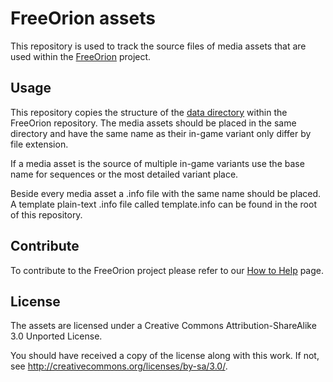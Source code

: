 FreeOrion assets
================

This repository is used to track the source files of media assets that
are used within the [FreeOrion] project.

Usage
-----

This repository copies the structure of the [data directory] within the
FreeOrion repository. The media assets should be placed in the same
directory and have the same name as their in-game variant only differ
by file extension.

If a media asset is the source of multiple in-game variants use the
base name for sequences or the most detailed variant place.

Beside every media asset a .info file with the same name should be
placed. A template plain-text .info file called template.info can be
found in the root of this repository.

Contribute
----------

To contribute to the FreeOrion project please refer to our
[How to Help] page.

License
-------

The assets are licensed under a
Creative Commons Attribution-ShareAlike 3.0 Unported License.

You should have received a copy of the license along with this
work.  If not, see <http://creativecommons.org/licenses/by-sa/3.0/>.

[FreeOrion]: http://www.freeorion.org/
[data directory]: https://sourceforge.net/p/freeorion/code/HEAD/tree/trunk/FreeOrion/default/data/
[How to Help]: http://www.freeorion.org/index.php/How_to_Help
